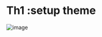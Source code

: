 # Th1 :setup theme

![image](https://github.com/user-attachments/assets/c647e88b-7035-48dc-a038-9e19d516ff10)


